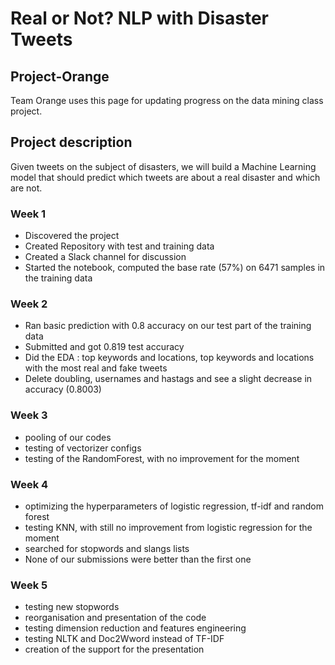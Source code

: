 # Real or Not? NLP with Disaster Tweets
## Project-Orange
Team Orange uses this page for updating progress on the data mining class project.

## Project description
Given tweets on the subject of disasters, we will build a Machine Learning model that should predict which tweets are about a real disaster and which are not.


### Week 1
- Discovered the project
- Created Repository with test and training data
- Created a Slack channel for discussion
- Started the notebook, computed the base rate (57%) on 6471 samples in the training data

### Week 2
- Ran basic prediction with 0.8 accuracy on our test part of the training data
- Submitted and got 0.819 test accuracy
- Did the EDA : top keywords and locations, top keywords and locations with the most real and fake tweets
- Delete doubling, usernames and hastags and see a slight decrease in accuracy (0.8003)

### Week 3
- pooling of our codes
- testing of vectorizer configs
- testing of the RandomForest, with no improvement for the moment

### Week 4
- optimizing the hyperparameters of logistic regression, tf-idf and random forest
- testing KNN, with still no improvement from logistic regression for the moment
- searched for stopwords and slangs lists
- None of our submissions were better than the first one


### Week 5
- testing new stopwords
- reorganisation and presentation of the code
- testing dimension reduction and features engineering
- testing NLTK and Doc2Wword instead of TF-IDF
- creation of the support for the presentation
